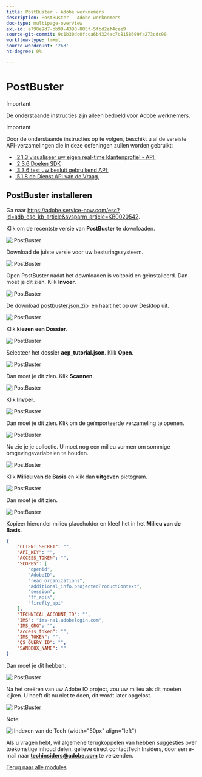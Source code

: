 ```yaml
---
title: PostBuster - Adobe werknemers
description: PostBuster - Adobe werknemers
doc-type: multipage-overview
exl-id: a798e9d7-bb99-4390-885f-5fbd2ef4cee9
source-git-commit: 9c1b30dc0fcca6b4324ec7c8158699fa273cdc90
workflow-type: tm+mt
source-wordcount: '263'
ht-degree: 0%

---
```


# PostBuster

>[!IMPORTANT]
>
>De onderstaande instructies zijn alleen bedoeld voor Adobe werknemers.

>[!IMPORTANT]
>
>Door de onderstaande instructies op te volgen, beschikt u al de vereiste API-verzamelingen die in deze oefeningen zullen worden gebruikt:
>
>- [&#x200B; 2.1.3 visualiseer uw eigen real-time klantenprofiel - API &#x200B;](./modules/rtcdp-b2c/module2.1/ex3.md)
>- [&#x200B; 2.3.6 Doelen SDK &#x200B;](./modules/rtcdp-b2c/module2.3/ex6.md)
>- [&#x200B; 3.3.6 test uw besluit gebruikend API &#x200B;](./modules/ajo-b2c/module3.3/ex6.md)
>- [&#x200B; 5.1.8 de Dienst API van de Vraag &#x200B;](./modules/datadistiller/module5.1/ex8.md)

## PostBuster installeren

Ga naar [&#x200B; https://adobe.service-now.com/esc?id=adb_esc_kb_article&sysparm_article=KB0020542 &#x200B;](https://adobe.service-now.com/esc?id=adb_esc_kb_article&sysparm_article=KB0020542).

Klik om de recentste versie van **PostBuster** te downloaden.

![&#x200B; PostBuster &#x200B;](./assets/images/pb1.png)

Download de juiste versie voor uw besturingssysteem.

![&#x200B; PostBuster &#x200B;](./assets/images/pb2.png)

Open PostBuster nadat het downloaden is voltooid en geïnstalleerd. Dan moet je dit zien. Klik **Invoer**.

![&#x200B; PostBuster &#x200B;](./assets/images/pb3.png)

De download [&#x200B; postbuster.json.zip &#x200B;](./assets/postman/postbuster.json.zip) en haalt het op uw Desktop uit.

![&#x200B; PostBuster &#x200B;](./assets/images/pbpb.png)

Klik **kiezen een Dossier**.

![&#x200B; PostBuster &#x200B;](./assets/images/pb4.png)

Selecteer het dossier **aep_tutorial.json**. Klik **Open**.

![&#x200B; PostBuster &#x200B;](./assets/images/pb5.png)

Dan moet je dit zien. Klik **Scannen**.

![&#x200B; PostBuster &#x200B;](./assets/images/pb6.png)

Klik **Invoer**.

![&#x200B; PostBuster &#x200B;](./assets/images/pb7.png)

Dan moet je dit zien. Klik om de geïmporteerde verzameling te openen.

![&#x200B; PostBuster &#x200B;](./assets/images/pb8.png)

Nu zie je je collectie. U moet nog een milieu vormen om sommige omgevingsvariabelen te houden.

![&#x200B; PostBuster &#x200B;](./assets/images/pb9.png)

Klik **Milieu van de Basis** en klik dan **uitgeven** pictogram.

![&#x200B; PostBuster &#x200B;](./assets/images/pb10.png)

Dan moet je dit zien.

![&#x200B; PostBuster &#x200B;](./assets/images/pb11.png)

Kopieer hieronder milieu placeholder en kleef het in het **Milieu van de Basis**.

```json
{
	"CLIENT_SECRET": "",
	"API_KEY": "",
	"ACCESS_TOKEN": "",
	"SCOPES": [
		"openid",
		"AdobeID",
		"read_organizations",
		"additional_info.projectedProductContext",
		"session",
		"ff_apis",
		"firefly_api"
	],
	"TECHNICAL_ACCOUNT_ID": "",
	"IMS": "ims-na1.adobelogin.com",
	"IMS_ORG": "",
	"access_token": "",
	"IMS_TOKEN": "",
	"QS_QUERY_ID": "",
	"SANDBOX_NAME": ""
}
```

Dan moet je dit hebben.

![&#x200B; PostBuster &#x200B;](./assets/images/pb12.png)

Na het creëren van uw Adobe IO project, zou uw milieu als dit moeten kijken. U hoeft dit nu niet te doen, dit wordt later opgelost.

![&#x200B; PostBuster &#x200B;](./assets/images/pb13.png)

>[!NOTE]
>
>![&#x200B; Indexen van de Tech &#x200B;](./assets/images/techinsiders.png){width="50px" align="left"}
>
>Als u vragen hebt, wil algemene terugkoppelen van hebben suggesties over toekomstige inhoud delen, gelieve direct contactTech Insiders, door een e-mail naar **techinsiders@adobe.com** te verzenden.

[Terug naar alle modules](./overview.md)
